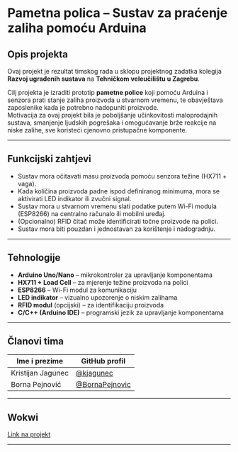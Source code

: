 # Pametna polica – Sustav za praćenje zaliha pomoću Arduina

## Opis projekta  
Ovaj projekt je rezultat timskog rada u sklopu projektnog zadatka kolegija **Razvoj ugrađenih sustava** na **Tehničkom veleučilištu u Zagrebu**.

Cilj projekta je izraditi prototip **pametne police** koji pomoću Arduina i senzora prati stanje zaliha proizvoda u stvarnom vremenu, te obavještava zaposlenike kada je potrebno nadopuniti proizvode.  
Motivacija za ovaj projekt bila je poboljšanje učinkovitosti maloprodajnih sustava, smanjenje ljudskih pogrešaka i omogućavanje brže reakcije na niske zalihe, sve koristeći cjenovno pristupačne komponente.

---

## Funkcijski zahtjevi  

- Sustav mora očitavati masu proizvoda pomoću senzora težine (HX711 + vaga).
- Kada količina proizvoda padne ispod definiranog minimuma, mora se aktivirati LED indikator ili zvučni signal.
- Sustav mora u stvarnom vremenu slati podatke putem Wi-Fi modula (ESP8266) na centralno računalo ili mobilni uređaj.
- (Opcionalno) RFID čitač može identificirati točne proizvode na polici.
- Sustav mora biti pouzdan i jednostavan za korištenje i nadogradnju.

---

## Tehnologije  

- **Arduino Uno/Nano** – mikrokontroler za upravljanje komponentama  
- **HX711 + Load Cell** – za mjerenje težine proizvoda na polici  
- **ESP8266** – Wi-Fi modul za komunikaciju  
- **LED indikator** – vizualno upozorenje o niskim zalihama  
- **RFID modul** (opcijski) – za identifikaciju proizvoda  
- **C/C++ (Arduino IDE)** – programski jezik za upravljanje komponentama  

---

## Članovi tima  

| Ime i prezime         | GitHub profil                                     |
|-----------------------|---------------------------------------------------|
| Kristijan Jagunec     | [@kjagunec](https://github.com/kjagunec)          |
| Borna Pejnović        | [@BornaPejnovic](https://github.com/BornaPejnovic)|

---

## Wokwi

[Link na projekt](https://wokwi.com/projects/428142158967422977)

---

